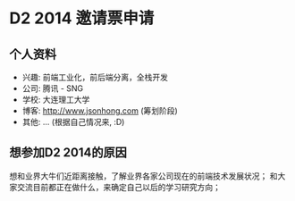 # D2 2014 邀请票申请

## 个人资料

- 兴趣: 前端工业化，前后端分离，全栈开发
- 公司: 腾讯 - SNG
- 学校: 大连理工大学
- 博客: http://www.jsonhong.com (筹划阶段)
- 其他: ... (根据自己情况来, :D)

## 想参加D2 2014的原因

想和业界大牛们近距离接触，了解业界各家公司现在的前端技术发展状况；
和大家交流目前都正在做什么，来确定自己以后的学习研究方向；
